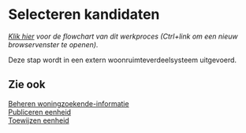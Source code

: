 # Selecteren kandidaten

*[Klik hier](https://cegeka-dsabestpracticeprocessen.mavimcloud.com//Portal/code?id=2a3&view=Chart&maximize=true) voor de flowchart van dit werkproces (Ctrl+link om een nieuw browservenster te openen).*

Deze stap wordt in een extern woonruimteverdeelsysteem uitgevoerd.

## Zie ook

[Beheren woningzoekende-informatie](../beheren-woningzoekende-informatie)  
[Publiceren eenheid](../publiceren-eenheid)  
[Toewijzen eenheid](../toewijzen-eenheid)  
